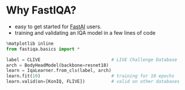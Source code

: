 # Why FastIQA?

* easy to get started for [FastAI](https://github.com/fastai/fastai) users.
* training and validating an IQA model in a few lines of code

```python
%matplotlib inline
from fastiqa.basics import *

label = CLIVE                           # LIVE Challenge Database
arch = BodyHeadModel(backbone=resnet18) 
learn = IqaLearner.from_cls(label, arch)
learn.fit(10)                           # training for 10 epochs
learn.valid(on=[KonIQ, FLIVE])          # valid on other databases 
```

